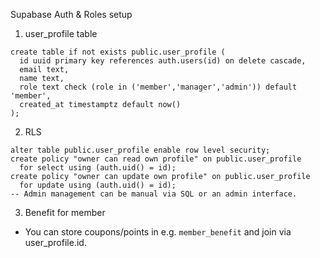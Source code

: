 Supabase Auth & Roles setup

1) user_profile table
```
create table if not exists public.user_profile (
  id uuid primary key references auth.users(id) on delete cascade,
  email text,
  name text,
  role text check (role in ('member','manager','admin')) default 'member',
  created_at timestamptz default now()
);
```

2) RLS
```
alter table public.user_profile enable row level security;
create policy "owner can read own profile" on public.user_profile
  for select using (auth.uid() = id);
create policy "owner can update own profile" on public.user_profile
  for update using (auth.uid() = id);
-- Admin management can be manual via SQL or an admin interface.
```

3) Benefit for member
- You can store coupons/points in e.g. `member_benefit` and join via user_profile.id.
